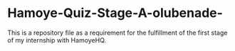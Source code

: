 # Hamoye-Quiz-Stage-A-olubenade-
This is a repository file as a requirement for the fulfillment of the first stage of my internship with HamoyeHQ.
